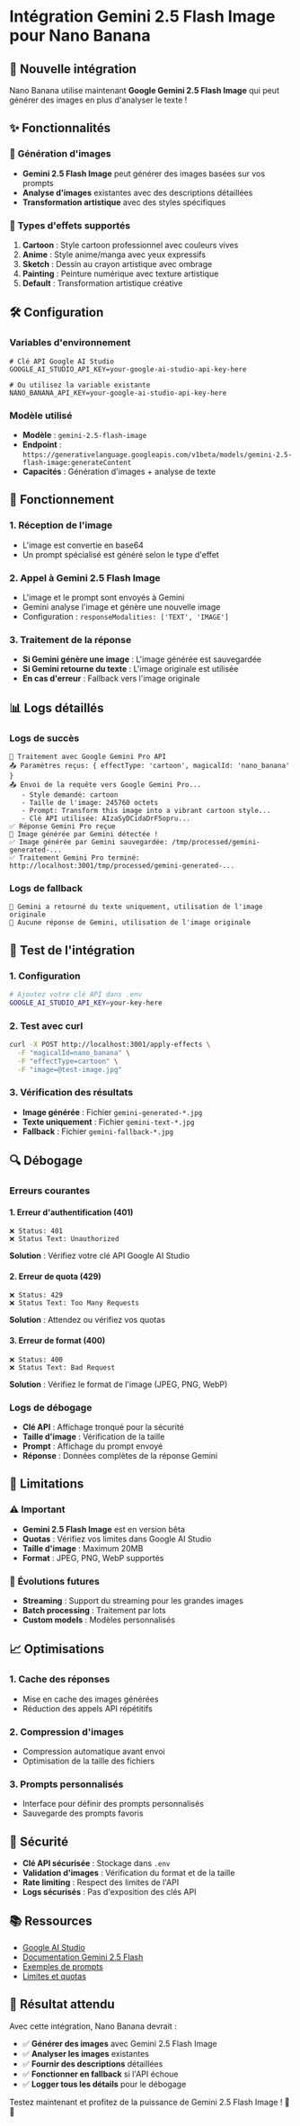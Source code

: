 # Intégration Gemini 2.5 Flash Image pour Nano Banana

## 🚀 **Nouvelle intégration**

Nano Banana utilise maintenant **Google Gemini 2.5 Flash Image** qui peut générer des images en plus d'analyser le texte !

## ✨ **Fonctionnalités**

### 🎨 **Génération d'images**
- **Gemini 2.5 Flash Image** peut générer des images basées sur vos prompts
- **Analyse d'images** existantes avec des descriptions détaillées
- **Transformation artistique** avec des styles spécifiques

### 🔧 **Types d'effets supportés**

1. **Cartoon** : Style cartoon professionnel avec couleurs vives
2. **Anime** : Style anime/manga avec yeux expressifs
3. **Sketch** : Dessin au crayon artistique avec ombrage
4. **Painting** : Peinture numérique avec texture artistique
5. **Default** : Transformation artistique créative

## 🛠️ **Configuration**

### Variables d'environnement
```env
# Clé API Google AI Studio
GOOGLE_AI_STUDIO_API_KEY=your-google-ai-studio-api-key-here

# Ou utilisez la variable existante
NANO_BANANA_API_KEY=your-google-ai-studio-api-key-here
```

### Modèle utilisé
- **Modèle** : `gemini-2.5-flash-image`
- **Endpoint** : `https://generativelanguage.googleapis.com/v1beta/models/gemini-2.5-flash-image:generateContent`
- **Capacités** : Génération d'images + analyse de texte

## 🔄 **Fonctionnement**

### 1. **Réception de l'image**
- L'image est convertie en base64
- Un prompt spécialisé est généré selon le type d'effet

### 2. **Appel à Gemini 2.5 Flash Image**
- L'image et le prompt sont envoyés à Gemini
- Gemini analyse l'image et génère une nouvelle image
- Configuration : `responseModalities: ['TEXT', 'IMAGE']`

### 3. **Traitement de la réponse**
- **Si Gemini génère une image** : L'image générée est sauvegardée
- **Si Gemini retourne du texte** : L'image originale est utilisée
- **En cas d'erreur** : Fallback vers l'image originale

## 📊 **Logs détaillés**

### Logs de succès
```
🍌 Traitement avec Google Gemini Pro API
📤 Paramètres reçus: { effectType: 'cartoon', magicalId: 'nano_banana' }
📤 Envoi de la requête vers Google Gemini Pro...
   - Style demandé: cartoon
   - Taille de l'image: 245760 octets
   - Prompt: Transform this image into a vibrant cartoon style...
   - Clé API utilisée: AIzaSyDCidaDrF5opru...
✅ Réponse Gemini Pro reçue
🎨 Image générée par Gemini détectée !
✅ Image générée par Gemini sauvegardée: /tmp/processed/gemini-generated-...
✅ Traitement Gemini Pro terminé: http://localhost:3001/tmp/processed/gemini-generated-...
```

### Logs de fallback
```
📝 Gemini a retourné du texte uniquement, utilisation de l'image originale
🔄 Aucune réponse de Gemini, utilisation de l'image originale
```

## 🧪 **Test de l'intégration**

### 1. **Configuration**
```bash
# Ajoutez votre clé API dans .env
GOOGLE_AI_STUDIO_API_KEY=your-key-here
```

### 2. **Test avec curl**
```bash
curl -X POST http://localhost:3001/apply-effects \
  -F "magicalId=nano_banana" \
  -F "effectType=cartoon" \
  -F "image=@test-image.jpg"
```

### 3. **Vérification des résultats**
- **Image générée** : Fichier `gemini-generated-*.jpg`
- **Texte uniquement** : Fichier `gemini-text-*.jpg`
- **Fallback** : Fichier `gemini-fallback-*.jpg`

## 🔍 **Débogage**

### Erreurs courantes

#### 1. **Erreur d'authentification (401)**
```
❌ Status: 401
❌ Status Text: Unauthorized
```
**Solution** : Vérifiez votre clé API Google AI Studio

#### 2. **Erreur de quota (429)**
```
❌ Status: 429
❌ Status Text: Too Many Requests
```
**Solution** : Attendez ou vérifiez vos quotas

#### 3. **Erreur de format (400)**
```
❌ Status: 400
❌ Status Text: Bad Request
```
**Solution** : Vérifiez le format de l'image (JPEG, PNG, WebP)

### Logs de débogage
- **Clé API** : Affichage tronqué pour la sécurité
- **Taille d'image** : Vérification de la taille
- **Prompt** : Affichage du prompt envoyé
- **Réponse** : Données complètes de la réponse Gemini

## 🚧 **Limitations**

### ⚠️ **Important**
- **Gemini 2.5 Flash Image** est en version bêta
- **Quotas** : Vérifiez vos limites dans Google AI Studio
- **Taille d'image** : Maximum 20MB
- **Format** : JPEG, PNG, WebP supportés

### 🔮 **Évolutions futures**
- **Streaming** : Support du streaming pour les grandes images
- **Batch processing** : Traitement par lots
- **Custom models** : Modèles personnalisés

## 📈 **Optimisations**

### 1. **Cache des réponses**
- Mise en cache des images générées
- Réduction des appels API répétitifs

### 2. **Compression d'images**
- Compression automatique avant envoi
- Optimisation de la taille des fichiers

### 3. **Prompts personnalisés**
- Interface pour définir des prompts personnalisés
- Sauvegarde des prompts favoris

## 🔐 **Sécurité**

- **Clé API sécurisée** : Stockage dans `.env`
- **Validation d'images** : Vérification du format et de la taille
- **Rate limiting** : Respect des limites de l'API
- **Logs sécurisés** : Pas d'exposition des clés API

## 📚 **Ressources**

- [Google AI Studio](https://aistudio.google.com/)
- [Documentation Gemini 2.5 Flash](https://ai.google.dev/docs)
- [Exemples de prompts](https://ai.google.dev/docs/prompt_best_practices)
- [Limites et quotas](https://ai.google.dev/docs/quotas)

## 🎯 **Résultat attendu**

Avec cette intégration, Nano Banana devrait :
- ✅ **Générer des images** avec Gemini 2.5 Flash Image
- ✅ **Analyser les images** existantes
- ✅ **Fournir des descriptions** détaillées
- ✅ **Fonctionner en fallback** si l'API échoue
- ✅ **Logger tous les détails** pour le débogage

Testez maintenant et profitez de la puissance de Gemini 2.5 Flash Image ! 🍌✨



